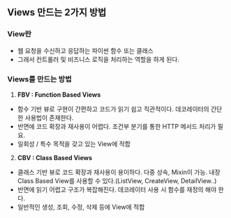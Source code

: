 ## Views 만드는 2가지 방법


### View란
- 웹 요청을 수신하고 응답하는 파이썬 함수 또는 클래스
- 그래서 컨트롤러 및 비즈니스 로직을 처리하는 역할을 하게 된다.


### Views를 만드는 방법
1) **FBV : Function Based Views**
- 함수 기반 뷰로 구현이 간편하고 코드가 읽기 쉽고 직관적이다. 데코레이터의 간단한 사용법이 존재한다.
- 반면에 코드 확장과 재사용이 어렵다. 조건부 분기를 통한 HTTP 메서드 처리가 필요.
- 일회성 / 특수 목적을 갖고 있는 View에 적합


2) **CBV : Class Based Views**
- 클래스 기반 뷰로 코드 확장과 재사용이 용이하다. 다중 상속, Mixin이 가능. 내장 Class Based View를 사용할 수 있다.(ListView, CreateView, DetailView..)
- 반면에 읽기 어렵고 구조가 복잡해진다. 데코레이터 사용 시 함수를 재정의 해야 한다.
- 일반적인 생성, 조회, 수정, 삭제 등에 View에 적합
